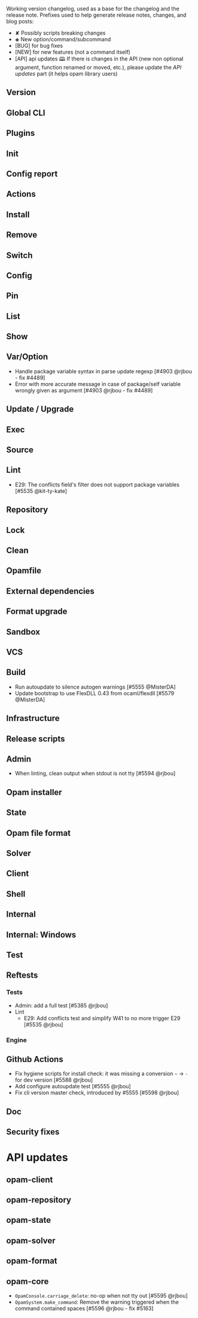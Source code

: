 Working version changelog, used as a base for the changelog and the release
note.
Prefixes used to help generate release notes, changes, and blog posts:
* ✘ Possibly scripts breaking changes
* ◈ New option/command/subcommand
* [BUG] for bug fixes
* [NEW] for new features (not a command itself)
* [API] api updates 🕮
If there is changes in the API (new non optional argument, function renamed or
moved, etc.), please update the _API updates_ part (it helps opam library
users)

## Version

## Global CLI

## Plugins

## Init

## Config report

## Actions

## Install

## Remove

## Switch

## Config

## Pin

## List

## Show

## Var/Option
  * Handle package variable syntax in parse update regexp [#4903 @rjbou - fix #4489]
  * Error with more accurate message in case of package/self variable wrongly given as argument [#4903 @rjbou - fix #4489]

## Update / Upgrade

## Exec

## Source

## Lint
  * E29: The conflicts field's filter does not support package variables [#5535 @kit-ty-kate]

## Repository

## Lock

## Clean

## Opamfile

## External dependencies

## Format upgrade

## Sandbox

## VCS

## Build
  * Run autoupdate to silence autogen warnings [#5555 @MisterDA]
  * Update bootstrap to use FlexDLL 0.43 from ocaml/flexdll [#5579 @MisterDA]

## Infrastructure

## Release scripts

## Admin
  * When linting, clean output when stdout is not tty [#5594 @rjbou]

## Opam installer

## State

## Opam file format

## Solver

## Client

## Shell

## Internal

## Internal: Windows

## Test

## Reftests
### Tests
  * Admin: add a full test [#5385 @rjbou]
  * Lint
    * E29: Add conflicts test and simplify W41 to no more trigger E29 [#5535 @rjbou]

### Engine

## Github Actions
  * Fix hygiene scripts for install check: it was missing a conversion `~` -> `-` for dev version [#5588 @rjbou]
  * Add configure autoupdate test [#5555 @rjbou]
  * Fix cli version master check, introduced by #5555 [#5598 @rjbou]

## Doc

## Security fixes

# API updates
## opam-client

## opam-repository

## opam-state

## opam-solver

## opam-format

## opam-core
  * `OpamConsole.carriage_delete`: no-op when not tty out [#5595 @rjbou]
  * `OpamSystem.make_command`: Remove the warning triggered when the command contained spaces [#5596 @rjbou - fix #5163]
